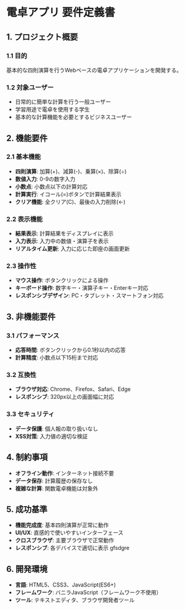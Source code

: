 # 電卓アプリ 要件定義書

## 1. プロジェクト概要
### 1.1 目的
基本的な四則演算を行うWebベースの電卓アプリケーションを開発する。

### 1.2 対象ユーザー
- 日常的に簡単な計算を行う一般ユーザー
- 学習用途で電卓を使用する学生
- 基本的な計算機能を必要とするビジネスユーザー

## 2. 機能要件
### 2.1 基本機能
- **四則演算**: 加算(+)、減算(-)、乗算(×)、除算(÷)
- **数値入力**: 0-9の数字入力
- **小数点**: 小数点以下の計算対応
- **計算実行**: イコール(=)ボタンで計算結果表示
- **クリア機能**: 全クリア(C)、最後の入力削除(←)

### 2.2 表示機能
- **結果表示**: 計算結果をディスプレイに表示
- **入力表示**: 入力中の数値・演算子を表示
- **リアルタイム更新**: 入力に応じた即座の画面更新

### 2.3 操作性
- **マウス操作**: ボタンクリックによる操作
- **キーボード操作**: 数字キー・演算子キー・Enterキー対応
- **レスポンシブデザイン**: PC・タブレット・スマートフォン対応

## 3. 非機能要件
### 3.1 パフォーマンス
- **応答時間**: ボタンクリックから0.1秒以内の応答
- **計算精度**: 小数点以下15桁まで対応

### 3.2 互換性
- **ブラウザ対応**: Chrome、Firefox、Safari、Edge
- **レスポンシブ**: 320px以上の画面幅に対応

### 3.3 セキュリティ
- **データ保護**: 個人報の取り扱いなし
- **XSS対策**: 入力値の適切な検証

## 4. 制約事項
- **オフライン動作**: インターネット接続不要
- **データ保存**: 計算履歴の保存なし
- **複雑な計算**: 関数電卓機能は対象外

## 5. 成功基準
- **機能完成度**: 基本四則演算が正常に動作
- **UI/UX**: 直感的で使いやすいインターフェース
- **クロスブラウザ**: 主要ブラウザで正常動作
- **レスポンシブ**: 各デバイスで適切に表示
gfsdgre
## 6. 開発環境
- **言語**: HTML5、CSS3、JavaScript(ES6+)
- **フレームワーク**: バニラJavaScript（フレームワーク不使用）
- **ツール**: テキストエディタ、ブラウザ開発者ツール

